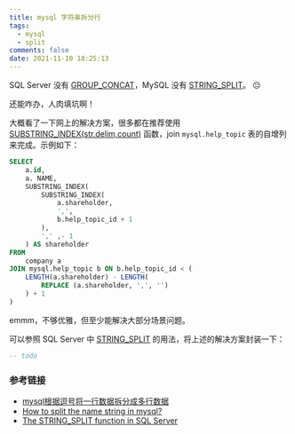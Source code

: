 ```yaml
---
title: mysql 字符串拆分行
tags:
  - mysql
  - split
comments: false
date: 2021-11-10 18:25:13
---
```


SQL Server 没有 [GROUP_CONCAT](/2021/02/28/GROUP-CONCAT-in-SQL-Server/)，MySQL 没有 [STRING_SPLIT](https://docs.microsoft.com/en-us/sql/t-sql/functions/string-split-transact-sql?view=sql-server-ver15)。 😔

还能咋办，人肉填坑啊！

大概看了一下网上的解决方案，很多都在推荐使用 [SUBSTRING_INDEX(str,delim,count)](https://dev.mysql.com/doc/refman/5.7/en/string-functions.html#function_substring-index) 函数，join `mysql.help_topic` 表的自增列来完成。示例如下：

``` sql
SELECT
    a.id,
    a. NAME,
    SUBSTRING_INDEX(
        SUBSTRING_INDEX(
            a.shareholder,
            ',',
            b.help_topic_id + 1
        ),
        ',' ,- 1
    ) AS shareholder
FROM
    company a
JOIN mysql.help_topic b ON b.help_topic_id < (
    LENGTH(a.shareholder) - LENGTH(
        REPLACE (a.shareholder, ',', '')
    ) + 1
)
```

emmm，不够优雅，但至少能解决大部分场景问题。

可以参照 SQL Server 中 [STRING_SPLIT](https://www.sqlshack.com/the-string-split-function-in-sql-server/) 的用法，将上述的解决方案封装一下：

``` sql
-- todo
```

### 参考链接

- [mysql根据逗号将一行数据拆分成多行数据](https://www.cnblogs.com/David3290/p/11378579.html)
- [How to split the name string in mysql?](https://stackoverflow.com/questions/14950466/how-to-split-the-name-string-in-mysql)
- [The STRING_SPLIT function in SQL Server](https://www.sqlshack.com/the-string-split-function-in-sql-server/)

